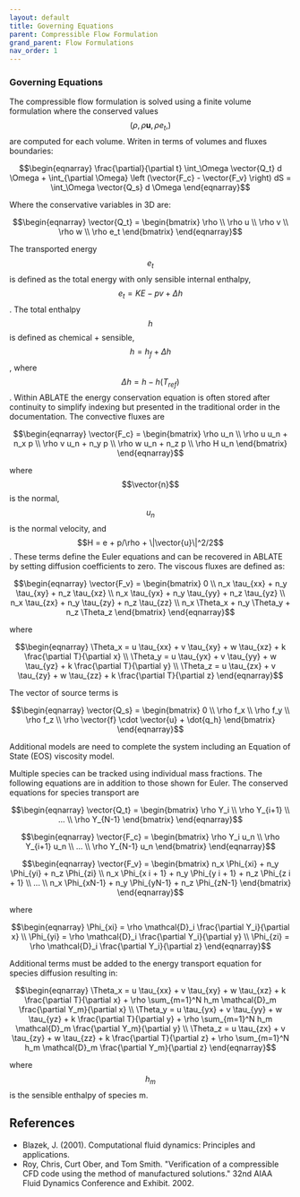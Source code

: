 ```yaml
---
layout: default
title: Governing Equations
parent: Compressible Flow Formulation
grand_parent: Flow Formulations
nav_order: 1
---
```


### Governing Equations
The compressible flow formulation is solved using a finite volume formulation where the conserved values $$(\rho, \rho\boldsymbol{u}, \rho e_t,)$$ are computed for each volume.  Writen in terms of volumes and fluxes boundaries:

$$\begin{eqnarray}
\frac{\partial}{\partial t} \int_\Omega \vector{Q_t} d \Omega + \int_{\partial \Omega} \left (\vector{F_c} - \vector{F_v} \right) dS = \int_\Omega \vector{Q_s} d \Omega
\end{eqnarray}$$

Where the conservative variables in 3D are:

$$\begin{eqnarray}
\vector{Q_t} = \begin{bmatrix} \rho \\ \rho u \\ \rho v \\ \rho w \\ \rho e_t \end{bmatrix}
\end{eqnarray}$$

The transported energy $$e_t$$ is defined as the total energy with only sensible internal enthalpy, $$e_t = KE - pv + \Delta h$$.  The total enthalpy $$h$$ is defined as chemical + sensible, $$h = h_f + \Delta h$$, where $$ \Delta h = h - h(T_{ref})$$.  Within ABLATE the energy conservation equation is often stored after continuity to simplify indexing but presented in the traditional order in the documentation. The convective fluxes are

$$\begin{eqnarray}
\vector{F_c} = \begin{bmatrix} \rho u_n \\ \rho u u_n + n_x p \\ \rho v u_n + n_y p \\ \rho w u_n + n_z p \\ \rho H u_n \end{bmatrix}
\end{eqnarray}$$

where $$\vector{n}$$ is the normal, $$u_n$$ is the normal velocity, and $$H = e + p/\rho + \|\vector{u}\|^2/2$$.  These terms define the Euler equations and can be recovered in ABLATE by setting diffusion coefficients to zero.  The viscous fluxes are defined as:

$$\begin{eqnarray}
\vector{F_v} = \begin{bmatrix}
    0 \\
    n_x \tau_{xx}  + n_y \tau_{xy} + n_z \tau_{xz} \\
    n_x \tau_{yx}  + n_y \tau_{yy} + n_z \tau_{yz} \\
    n_x \tau_{zx}  + n_y \tau_{zy} + n_z \tau_{zz} \\
    n_x \Theta_x   + n_y \Theta_y  + n_z \Theta_z 
\end{bmatrix} 
\end{eqnarray}$$

where

$$\begin{eqnarray}
\Theta_x = u \tau_{xx} + v \tau_{xy} + w \tau_{xz} + k \frac{\partial T}{\partial x} \\
\Theta_y = u \tau_{yx} + v \tau_{yy} + w \tau_{yz} + k \frac{\partial T}{\partial y} \\
\Theta_z = u \tau_{zx} + v \tau_{zy} + w \tau_{zz} + k \frac{\partial T}{\partial z}
\end{eqnarray}$$

The vector of source terms is

$$\begin{eqnarray}
\vector{Q_s} = \begin{bmatrix}
    0 \\
    \rho f_x \\
    \rho f_y \\
    \rho f_z \\
    \rho \vector{f} \cdot \vector{u} + \dot{q_h}
    \end{bmatrix}
\end{eqnarray}$$

Additional models are need to complete the system including an Equation of State (EOS) viscosity model.

Multiple species can be tracked using individual mass fractions.  The following equations are in addition to those shown for Euler.  The conserved equations for species transport are

$$\begin{eqnarray}
\vector{Q_t} = \begin{bmatrix} \rho Y_i \\ \rho Y_{i+1} \\ ... \\ \rho Y_{N-1} \end{bmatrix}
\end{eqnarray}$$

$$\begin{eqnarray}
\vector{F_c} = \begin{bmatrix} \rho Y_i u_n \\ \rho Y_{i+1} u_n  \\ ... \\ \rho Y_{N-1} u_n  \end{bmatrix}
\end{eqnarray}$$

$$\begin{eqnarray}
\vector{F_v} = \begin{bmatrix}
n_x \Phi_{xi}  + n_y \Phi_{yi} + n_z \Phi_{zi} \\
n_x \Phi_{x i + 1}  + n_y \Phi_{y i + 1} + n_z \Phi_{z i + 1} \\
... \\
n_x \Phi_{xN-1}  + n_y \Phi_{yN-1} + n_z \Phi_{zN-1}
\end{bmatrix}
\end{eqnarray}$$

where

$$\begin{eqnarray}
\Phi_{xi} = \rho \mathcal{D}_i \frac{\partial Y_i}{\partial x} \\
\Phi_{yi} = \rho \mathcal{D}_i \frac{\partial Y_i}{\partial y} \\
\Phi_{zi} = \rho \mathcal{D}_i \frac{\partial Y_i}{\partial z}
\end{eqnarray}$$

Additional terms must be added to the energy transport equation for species diffusion resulting in:

$$\begin{eqnarray}
\Theta_x = u \tau_{xx} + v \tau_{xy} + w \tau_{xz} + k \frac{\partial T}{\partial x} + \rho \sum_{m=1}^N h_m \mathcal{D}_m \frac{\partial Y_m}{\partial x} \\
\Theta_y = u \tau_{yx} + v \tau_{yy} + w \tau_{yz} + k \frac{\partial T}{\partial y} + \rho \sum_{m=1}^N h_m \mathcal{D}_m \frac{\partial Y_m}{\partial y} \\
\Theta_z = u \tau_{zx} + v \tau_{zy} + w \tau_{zz} + k \frac{\partial T}{\partial z} + \rho \sum_{m=1}^N h_m \mathcal{D}_m \frac{\partial Y_m}{\partial z}
\end{eqnarray}$$

where $$h_m$$ is the sensible enthalpy of species m.

## References
 - Blazek, J. (2001). Computational fluid dynamics: Principles and applications.
 - Roy, Chris, Curt Ober, and Tom Smith. "Verification of a compressible CFD code using the method of manufactured solutions." 32nd AIAA Fluid Dynamics Conference and Exhibit. 2002.

